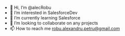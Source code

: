 - 👋 Hi, I’m @alecRobu
- 👀 I’m interested in SalesforceDev
- 🌱 I’m currently learning Salesforce 
- 💞️ I’m looking to collaborate on any projects 
- 📫 How to reach me robu.alexandru.petru@gmail.com 

<!---
alecRobu/alecRobu is a ✨ special ✨ repository because its `README.md` (this file) appears on your GitHub profile.
You can click the Preview link to take a look at your changes.
--->
